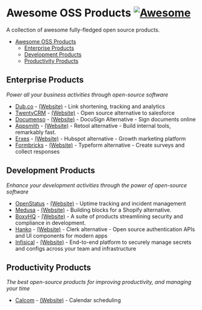 # Awesome OSS Products [![Awesome](https://cdn.rawgit.com/sindresorhus/awesome/d7305f38d29fed78fa85652e3a63e154dd8e8829/media/badge.svg)](https://github.com/SSardorf/awesome-oss-products)

A collection of awesome fully-fledged open source products.

-   [Awesome OSS Products](#oss-products)
    -   [Enterprise Products](#enterprise-products)
    -   [Development Products](#development-products)
    -   [Productivity Products](#productivity-products)

## Enterprise Products

_Power all your business activities through open-source software_

-   [Dub.co](https://github.com/dubinc/dub) - [(Website)](https://dub.co/) - Link shortening, tracking and analytics
-   [TwentyCRM](https://github.com/twentyhq/twenty) - [(Website)](https://twenty.com/) - Open source alternative to salesforce
-   [Documenso](https://github.com/documenso/documenso) - [(Website)](https://documenso.com/) - DocuSign Alternative - Sign documents online
-   [Appsmith](https://github.com/appsmithorg/appsmith) - [(Website)](https://www.appsmith.com/) - Retool alternative - Build internal tools, remarkably fast.
-   [Erxes](https://github.com/erxes/erxes) - [(Website)](https://erxes.io/) - Hubspot alternative - Growth marketing platform
-   [Formbricks](https://github.com/formbricks/formbricks) - [(Website)](https://formbricks.com/) - Typeform alternative - Create surveys and collect responses

## Development Products

_Enhance your development activities through the power of open-source software_

-   [OpenStatus](https://github.com/openstatusHQ/openstatus) - [(Website)](https://www.openstatus.dev/) - Uptime tracking and incident management
-   [Medusa](https://github.com/medusajs/medusa) - [(Website)](https://medusajs.com/) - Building blocks for a Shopify alternative.
-   [BoxyHQ](https://github.com/boxyhq/jackson) - [(Website)](https://boxyhq.com/) - A suite of products streamlining security and compliance in development.
-   [Hanko](https://github.com/teamhanko/hanko) - [(Website)](https://hanko.io/) - Clerk alternative - Open source authentication APIs and UI components for modern apps
-   [Infisical](https://github.com/Infisical/infisical) - [(Website)](https://infisical.com/) - End-to-end platform to securely manage secrets and configs across your team and infrastructure

## Productivity Products

_The best open-source products for improving productivity, and managing your time_

-   [Calcom](https://github.com/calcom/cal.com) - [(Website)](https://cal.com/) - Calendar scheduling
